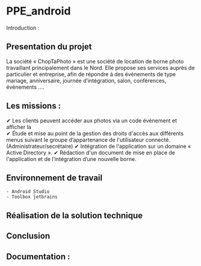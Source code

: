 # PPE_android
 Introduction : 

## Presentation du projet

La société « ChopTaPhoto » est une société de location de borne photo travaillant principalement dans le Nord. Elle propose ses services auprès de particulier et entreprise, afin de répondre à des événements de type mariage, anniversaire, journée d’intégration, salon, conférences, événements …. 

## Les missions : 

✔ Les clients peuvent accéder aux photos via un code événement et afficher la  
✔ Étude et mise au point de la gestion des droits d'accès aux différents menus suivant le groupe d’appartenance de l'utilisateur connecté. (Administrateur/secrétaire) 
✔ Intégration de l'application sur un domaine « Active Directory ». 
✔ Rédaction d'un document de mise en place de l'application et de l’intégration d’une nouvelle borne.

## Environnement de travail

	- Android Studio 
	- Toolbox jetbrains
	

## Réalisation de la solution technique

## Conclusion

## Documentation : 





